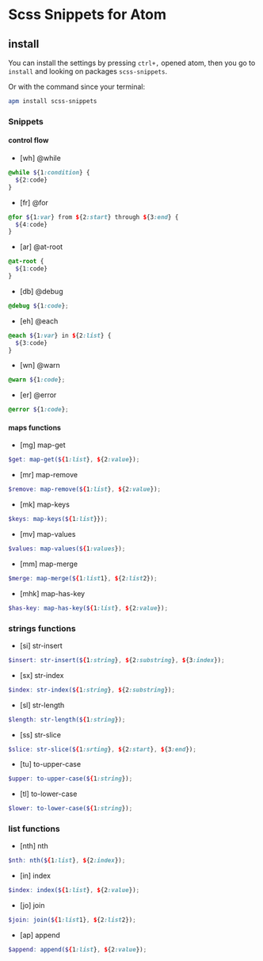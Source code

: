 # Scss Snippets for Atom

## install

You can install the settings by pressing `ctrl+,` opened atom, then you go to `install` and looking on packages `scss-snippets`.

Or with the command since your terminal:

```sh
apm install scss-snippets
```

### Snippets

#### control flow

- [wh] @while
```scss
@while ${1:condition} {
  ${2:code}
}
```
- [fr] @for
```scss
@for ${1:var} from ${2:start} through ${3:end} {
  ${4:code}
}
```
- [ar] @at-root
```scss
@at-root {
  ${1:code}
}
```
- [db] @debug
```scss
@debug ${1:code};
```
- [eh] @each
```scss
@each ${1:var} in ${2:list} {
  ${3:code}
}
```
- [wn] @warn
```scss
@warn ${1:code};
```
- [er] @error
```scss
@error ${1:code};
```

#### maps functions

- [mg] map-get
```scss
$get: map-get(${1:list}, ${2:value});
```

- [mr] map-remove
```scss
$remove: map-remove(${1:list}, ${2:value});
```

- [mk] map-keys
```scss
$keys: map-keys(${1:list}});
```

- [mv] map-values
```scss
$values: map-values(${1:values});
```

- [mm] map-merge
```scss
$merge: map-merge(${1:list1}, ${2:list2});
```

- [mhk] map-has-key
```scss
$has-key: map-has-key(${1:list}, ${2:value});
```
### strings functions

- [si] str-insert

```scss
$insert: str-insert(${1:string}, ${2:substring}, ${3:index});
```

- [sx] str-index
```scss
$index: str-index(${1:string}, ${2:substring});
```

- [sl] str-length
```scss
$length: str-length(${1:string});
```

- [ss] str-slice
```scss
$slice: str-slice(${1:srting}, ${2:start}, ${3:end});
```

- [tu] to-upper-case
```scss
$upper: to-upper-case(${1:string});
```

- [tl] to-lower-case
```scss
$lower: to-lower-case(${1:string});
```

### list functions

- [nth] nth
```scss
$nth: nth(${1:list}, ${2:index});
```

- [in] index
```scss
$index: index(${1:list}, ${2:value});
```

- [jo] join
```scss
$join: join(${1:list1}, ${2:list2});
```

- [ap] append
```scss
$append: append(${1:list}, ${2:value});
```
